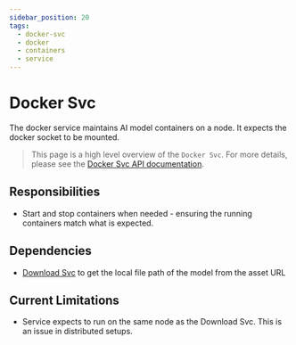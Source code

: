 ```yaml
---
sidebar_position: 20
tags:
  - docker-svc
  - docker
  - containers
  - service
---
```


# Docker Svc

The docker service maintains AI model containers on a node. It expects the docker socket to be mounted.

> This page is a high level overview of the `Docker Svc`. For more details, please see the [Docker Svc API documentation](/docs/superplatform/launch-container).

## Responsibilities

- Start and stop containers when needed - ensuring the running containers match what is expected.

## Dependencies

- [Download Svc](/docs/services/download-svc) to get the local file path of the model from the asset URL

## Current Limitations

- Service expects to run on the same node as the Download Svc. This is an issue in distributed setups.